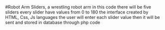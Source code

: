 #Robot Arm Sliders,
a wrestling robot arm
in this code there will be five sliders
every slider have values from 0 to 180 
the interface created by HTML, Css, Js languages
the user will enter each slider value
then it will be sent and  stored in database  through php code 
